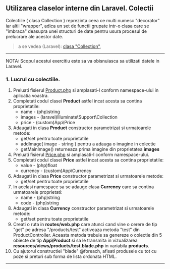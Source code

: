 
## Utilizarea claselor interne din Laravel. Colectii

Colectiile ( clasa Collection ) reprezinta ceea ce multi numesc "decorator" iar altii "wrapper", adica
un set de functii grupate intr-o clasa care se "imbraca" deasupra unei structuri de date pentru usura
procesul de prelucrare ale acestor date.

> a se vedea (Laravel):
[clasa "Collection"](https://laravel.com/docs/5.8/collections),




---

NOTA: Scopul acestui exercitiu este sa va obisnuiasca sa utilizati datele in Laravel. 

### 1. Lucrul cu colectiile.

1. Preluati fisierul [Product.php](./Product.php) si amplasati-l conform namespace-ului in aplicatia voastra.
2. Completati codul clasei **Product** astfel incat acesta sa contina proprietatile:
   * name - (php)string    
   * images - (laravel)Illuminate\Support\Collection
   * price - (custom)App\Price
3. Adaugati in clasa **Product** constructor parametrizat si urmatoarele metode:
   * get/set pentru toate proprietatile
   * addImage( image - string ) pentru a adauga o imagine in colectie
   * getMainImage() returneaza prima imagine din proprietatea **images**
4. Preluati fisierul [Price.php](./Price.php) si amplasati-l conform namespace-ului.
5. Completati codul clasei **Price** astfel incat acesta sa contina proprietatile:
   * value - (php)float    
   * currency - (custom)App\Currency
6. Adaugati in clasa **Price** constructor parametrizat si urmatoarele metode:
   * get/set pentru toate proprietatile
7. In acelasi namespace sa se adauge clasa **Currency** care sa contina urmatoarele proprietati:
   * name - (php)string 
   * code - (php)string
8. Adaugati in clasa **Currency** constructor parametrizat si urmatoarele metode:
   * get/set pentru toate proprietatile   
9. Creati o ruta in **routes/web.php** care atunci cand vine o cerere de tip "get" pe adresa "/products/test" activeaza metoda "test" din ProductController. Aceasta metoda trebuie sa genereze o colectie din 5 obiecte de tip **App\Product** si sa le transmita in vizualizarea **resources/views/products/test.blade.php** in variabila **products**.
10. Cu ajutorul constructiei "blade" @foreach, afisati produsele cu tot cu poze si preturi sub forma de lista ordonata HTML.

---
